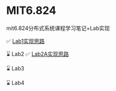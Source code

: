 # MIT6.824
mit6.824分布式系统课程学习笔记+Lab实现

✅ [Lab1实现思路](https://zxxyy.github.io/posts/map-reduce/)

⌛️ Lab2
    ✅ [Lab2A实现思路](https://zxxyy.github.io/posts/raft-leader/)

⌛️ Lab3

⌛️ Lab4